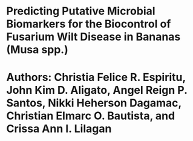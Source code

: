 # Predicting Putative Microbial Biomarkers for the Biocontrol of Fusarium Wilt Disease in Bananas (Musa spp.)
# Authors: Christia Felice R. Espiritu, John Kim D. Aligato, Angel Reign P. Santos, Nikki Heherson Dagamac, Christian Elmarc O. Bautista, and Crissa Ann I. Lilagan

# 